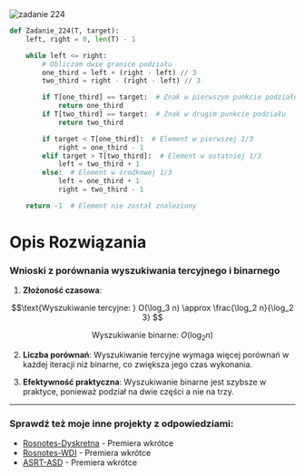 <picture>
  <source srcset="../../srt/zbior_zadan/224.png" media="(prefers-color-scheme: light)">
  <source srcset="../../srt/zbior_zadan/black_224.png" media="(prefers-color-scheme: dark)">
  <img src="../../srt/zbior_zadan/black_224.png" alt="zadanie 224">
</picture>

```python
def Zadanie_224(T, target):
    left, right = 0, len(T) - 1

    while left <= right:
        # Obliczam dwie granice podziału
        one_third = left + (right - left) // 3
        two_third = right - (right - left) // 3

        if T[one_third] == target:  # Znak w pierwszym punkcie podziału
            return one_third
        if T[two_third] == target:  # Znak w drugim punkcie podziału
            return two_third

        if target < T[one_third]:  # Element w pierwszej 1/3
            right = one_third - 1
        elif target > T[two_third]:  # Element w ostatniej 1/3
            left = two_third + 1
        else:  # Element w środkowej 1/3
            left = one_third + 1
            right = two_third - 1

    return -1  # Element nie został znaleziony
```

# Opis Rozwiązania 

### Wnioski z porównania wyszukiwania tercyjnego i binarnego

1. **Złożoność czasowa**:
```math
\text{Wyszukiwanie tercyjne: } O(\log_3 n) \approx \frac{\log_2 n}{\log_2 3}

```
```math
\text{Wyszukiwanie binarne: } O(\log_2 n)
```

2. **Liczba porównań**: Wyszukiwanie tercyjne wymaga więcej porównań w każdej iteracji niż binarne, co zwiększa jego czas wykonania.

3. **Efektywność praktyczna**: Wyszukiwanie binarne jest szybsze w praktyce, ponieważ podział na dwie części a nie na trzy.


---
### Sprawdź też moje inne projekty z odpowiedziami:
- [Rosnotes-Dyskretna](https://github.com/kamilGie/Rosnotes-Dyskretna) - Premiera wkrótce
- [Rosnotes-WDI](https://github.com/kamilGie/Rosnotes-WDI) - Premiera wkrótce
- [ASRT-ASD](https://github.com/kamilGie/Rosnotes-Dyskretna) - Premiera wkrótce
